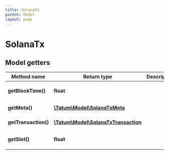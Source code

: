 ```yaml
---
title: SolanaTx
parent: Model
layout: page
---
```


# SolanaTx

## Model getters

Method name | Return type | Description | Notes
------------ | ------------- | ------------- | -------------
**getBlockTime()** | **float** |  | ex.: `1638279975` [optional]
**getMeta()** | [**\Tatum\Model\SolanaTxMeta**](../SolanaTxMeta) |  | ex.: `null` [optional]
**getTransaction()** | [**\Tatum\Model\SolanaTxTransaction**](../SolanaTxTransaction) |  | ex.: `null` [optional]
**getSlot()** | **float** |  | ex.: `97744333` [optional]

